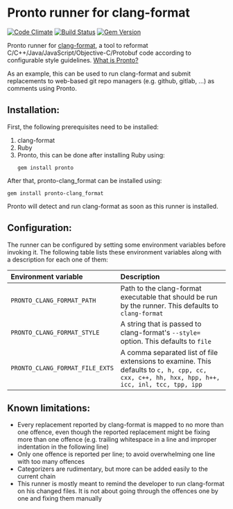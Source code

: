 # Pronto runner for clang-format

[![Code Climate](https://codeclimate.com/github/micjabbour/pronto-clang_format.png)](https://codeclimate.com/github/micjabbour/pronto-clang_format)
[![Build Status](https://travis-ci.org/micjabbour/pronto-clang_format.png)](https://travis-ci.org/micjabbour/pronto-clang_format)
[![Gem Version](https://badge.fury.io/rb/pronto-clang_format.png)](http://badge.fury.io/rb/pronto-clang_format)

Pronto runner for [clang-format](https://clang.llvm.org/docs/ClangFormat.html), a tool to reformat C/C++/Java/JavaScript/Objective-C/Protobuf code according to configurable style guidelines. [What is Pronto?](https://github.com/prontolabs/pronto)

As an example, this can be used to run clang-format and submit replacements to web-based git repo managers (e.g. github, gitlab, ...) as comments using Pronto.

## Installation:

First, the following prerequisites need to be installed:

 1. clang-format
 2. Ruby
 3. Pronto, this can be done after installing Ruby using:
    ```
    gem install pronto
    ```
After that, pronto-clang_format can be installed using:
```
gem install pronto-clang_format
```
Pronto will detect and run clang-format as soon as this runner is installed.

## Configuration:

The runner can be configured by setting some environment variables before invoking it. The following table lists these environment
variables along with a description for each one of them:

| Environment variable           | Description                                                                                           |
|:-------------------------------|:------------------------------------------------------------------------------------------------------|
| `PRONTO_CLANG_FORMAT_PATH`     | Path to the clang-format executable that should be run by the runner. This defaults to `clang-format` |
| `PRONTO_CLANG_FORMAT_STYLE`    | A string that is passed to clang-format's `--style=` option. This defaults to `file`                  |
| `PRONTO_CLANG_FORMAT_FILE_EXTS`| A comma separated list of file extensions to examine. This defaults to `c, h, cpp, cc, cxx, c++, hh, hxx, hpp, h++, icc, inl, tcc, tpp, ipp`|


## Known limitations:
 * Every replacement reported by clang-format is mapped to no more than one offence, even though the reported replacement might be fixing more than one offence (e.g. trailing whitespace in a line and improper indentation in the following line)
 * Only one offence is reported per line; to avoid overwhelming one line with too many offences
 * Categorizers are rudimentary, but more can be added easily to the current chain
  * This runner is mostly meant to remind the developer to run clang-format on his changed files. It is not about going through the offences one by one and fixing them manually
